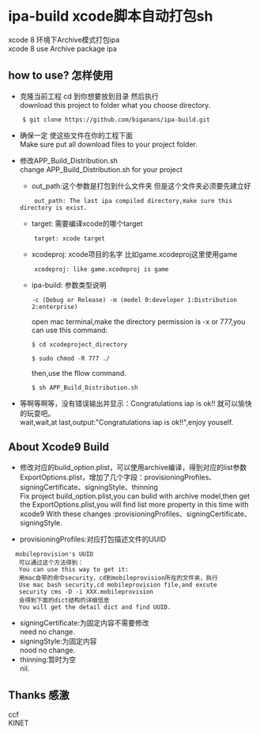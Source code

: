 ipa-build  xcode脚本自动打包sh
====================
xcode 8 环境下Archive模式打包ipa    
xcode 8 use Archive package ipa

how to use?  怎样使用
-------------
* 克隆当前工程 cd 到你想要放到目录 然后执行    
    download this project to folder what you choose directory.    
```
    $ git clone https://github.com/biganans/ipa-build.git
```

* 确保一定 使这些文件在你的工程下面    
    Make sure put all download files to your project folder. <br>
* 修改APP_Build_Distribution.sh    
    change APP_Build_Distribution.sh for your project
    *  out_path:这个参数是打包到什么文件夹 但是这个文件夹必须要先建立好    
    ```
        out_path: The last ipa compiled directory,make sure this directory is exist.   
    ```
    *  target: 需要编译xcode的哪个target  
    ```
        target: xcode target
    ```
    *  xcodeproj: xcode项目的名字 比如game.xcodeproj这里使用game    
    ```
        xcodeproj: like game.xcodeproj is game
    ```
    *  ipa-build: 参数类型说明
        ```
        -c (Debug or Release) -m (model 0:developer 1:Distribution 2:enterprise)  
        ```
        open mac terminal,make the directory permission is -x or 777,you can use this command:    
        ```
        $ cd xcodeproject_directory 
        
        $ sudo chmod -R 777 ./ 
        ```
        then,use the fllow command.   
        ```
        $ sh APP_Build_Distribution.sh
        ```
        
 * 等啊等啊等，没有错误输出并显示：Congratulations iap is ok!! 就可以愉快的玩耍吧。   
        wait,wait,at last,output:"Congratulations iap is ok!!",enjoy youself.


About Xcode9 Build
----------    
 * 修改对应的build_option.plist，可以使用archive编译，得到对应的list参数ExportOptions.plist，增加了几个字段：provisioningProfiles、signingCertificate、signingStyle、thinning   
    Fix project build_option.plist,you can bulid with archive model,then get the ExportOptions.plist,you will find list more property  in this time with xcode9 With these changes :provisioningProfiles、signingCertificate、signingStyle.   
    
 * provisioningProfiles:对应打包描述文件的UUID   
 ```
   mobileprovision's UUID
    可以通过这个方法得到：
    You can use this way to get it:
    用mac自带的命令security，cd到mobileprovision所在的文件夹，执行 
    Use mac bash security,cd mobileprovision file,and excute
    security cms -D -i XXX.mobileprovision 
    会得到下面的dict结构的详细信息
    You will get the detail dict and find UUID.
 ```
* signingCertificate:为固定内容不需要修改    
  need no change.    
* signingStyle:为固定内容    
  nood no change.   
* thinning:暂时为空   
nil.   


Thanks 感激   
----------
  ccf <br>
  KINET
  
